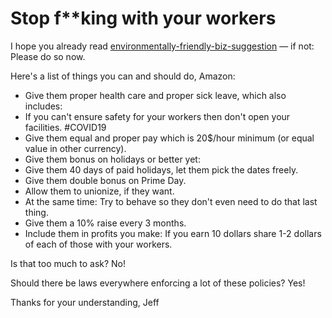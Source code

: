 # Stop f**king with your workers

I hope you already read [environmentally-friendly-biz-suggestion](https://github.com/hey-amazon/environmentally-friendly-biz-suggestion) — if not: Please do so now.

Here's a list of things you can and should do, Amazon:
- Give them proper health care and proper sick leave, which also includes:
- If you can't ensure safety for your workers then don't open your facilities. #COVID19
- Give them equal and proper pay which is 20$/hour minimum (or equal value in other currency).
- Give them bonus on holidays or better yet:
- Give them 40 days of paid holidays, let them pick the dates freely.
- Give them double bonus on Prime Day.
- Allow them to unionize, if they want.
- At the same time: Try to behave so they don't even need to do that last thing.
- Give them a 10% raise every 3 months.
- Include them in profits you make: If you earn 10 dollars share 1-2 dollars of each of those with your workers.

Is that too much to ask? No!

Should there be laws everywhere enforcing a lot of these policies? Yes!

Thanks for your understanding, Jeff
